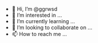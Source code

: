 - 👋 Hi, I’m @ggrwsd
- 👀 I’m interested in ...
- 🌱 I’m currently learning ...
- 💞️ I’m looking to collaborate on ...
- 📫 How to reach me ...

<!---
ggrwsd/ggrwsd is a ✨ special ✨ repository because its `README.md` (this file) appears on your GitHub profile.
You can click the Preview link to take a look at your changes.
--->
